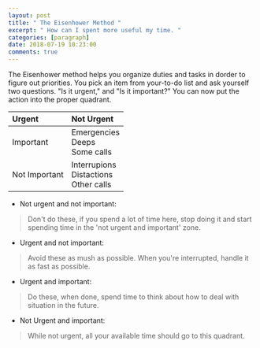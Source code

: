 ```yaml
---
layout: post
title: " The Eisenhower Method "
excerpt: " How can I spent more useful my time. "
categories: [paragraph]
date: 2018-07-19 10:23:00
comments: true
---
```


The Eisenhower method helps you organize duties and tasks in dorder to figure out priorities. 
You pick an item from your-to-do list and ask yourself two questions. "Is it urgent," and "Is it important?"
You can now put the action into the proper quadrant.

| Urgent | Not Urgent |
|:-----------|:-----------|
| Important | Emergencies</br>Deeps</br>Some calls | Exercise</br>Vacation Planning |
| Not Important | Interrupions</br>Distactions</br>Other calls | Trivia</br>Busy work</br>Time Wasters |

- Not urgent and not important:
> Don't do these, if you spend a lot of time here, 
> stop doing it and start spending time in the 'not urgent and important' zone.

- Urgent and not important:
> Avoid these as mush as possible. 
> When you're interrupted, handle it as fast as possible.

- Urgent and important:
> Do these, when done, spend time to think about 
> how to deal with situation in the future.

- Not Urgent and important:
> While not urgent, all your available time should go to this quadrant.


